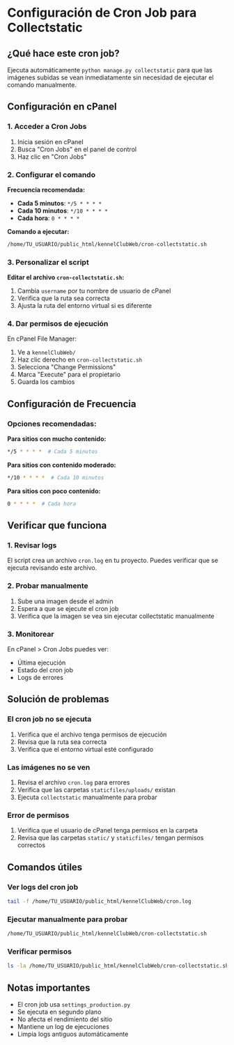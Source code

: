 # Configuración de Cron Job para Collectstatic

## ¿Qué hace este cron job?

Ejecuta automáticamente `python manage.py collectstatic` para que las imágenes subidas se vean inmediatamente sin necesidad de ejecutar el comando manualmente.

## Configuración en cPanel

### 1. Acceder a Cron Jobs
1. Inicia sesión en cPanel
2. Busca "Cron Jobs" en el panel de control
3. Haz clic en "Cron Jobs"

### 2. Configurar el comando

**Frecuencia recomendada:**
- **Cada 5 minutos**: `*/5 * * * *`
- **Cada 10 minutos**: `*/10 * * * *`
- **Cada hora**: `0 * * * *`

**Comando a ejecutar:**
```bash
/home/TU_USUARIO/public_html/kennelClubWeb/cron-collectstatic.sh
```

### 3. Personalizar el script

**Editar el archivo `cron-collectstatic.sh`:**

1. Cambia `username` por tu nombre de usuario de cPanel
2. Verifica que la ruta sea correcta
3. Ajusta la ruta del entorno virtual si es diferente

### 4. Dar permisos de ejecución

En cPanel File Manager:
1. Ve a `kennelClubWeb/`
2. Haz clic derecho en `cron-collectstatic.sh`
3. Selecciona "Change Permissions"
4. Marca "Execute" para el propietario
5. Guarda los cambios

## Configuración de Frecuencia

### Opciones recomendadas:

**Para sitios con mucho contenido:**
```bash
*/5 * * * *  # Cada 5 minutos
```

**Para sitios con contenido moderado:**
```bash
*/10 * * * *  # Cada 10 minutos
```

**Para sitios con poco contenido:**
```bash
0 * * * *  # Cada hora
```

## Verificar que funciona

### 1. Revisar logs
El script crea un archivo `cron.log` en tu proyecto. Puedes verificar que se ejecuta revisando este archivo.

### 2. Probar manualmente
1. Sube una imagen desde el admin
2. Espera a que se ejecute el cron job
3. Verifica que la imagen se vea sin ejecutar collectstatic manualmente

### 3. Monitorear
En cPanel > Cron Jobs puedes ver:
- Última ejecución
- Estado del cron job
- Logs de errores

## Solución de problemas

### El cron job no se ejecuta
1. Verifica que el archivo tenga permisos de ejecución
2. Revisa que la ruta sea correcta
3. Verifica que el entorno virtual esté configurado

### Las imágenes no se ven
1. Revisa el archivo `cron.log` para errores
2. Verifica que las carpetas `staticfiles/uploads/` existan
3. Ejecuta `collectstatic` manualmente para probar

### Error de permisos
1. Verifica que el usuario de cPanel tenga permisos en la carpeta
2. Revisa que las carpetas `static/` y `staticfiles/` tengan permisos correctos

## Comandos útiles

### Ver logs del cron job
```bash
tail -f /home/TU_USUARIO/public_html/kennelClubWeb/cron.log
```

### Ejecutar manualmente para probar
```bash
/home/TU_USUARIO/public_html/kennelClubWeb/cron-collectstatic.sh
```

### Verificar permisos
```bash
ls -la /home/TU_USUARIO/public_html/kennelClubWeb/cron-collectstatic.sh
```

## Notas importantes

- El cron job usa `settings_production.py`
- Se ejecuta en segundo plano
- No afecta el rendimiento del sitio
- Mantiene un log de ejecuciones
- Limpia logs antiguos automáticamente 